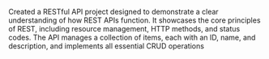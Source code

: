 Created a RESTful API project designed to demonstrate a clear understanding of how REST APIs function. 
It showcases the core principles of REST, including resource management, HTTP methods, and status codes. 
The API manages a collection of items, each with an ID, name, and description, and implements all essential CRUD operations
